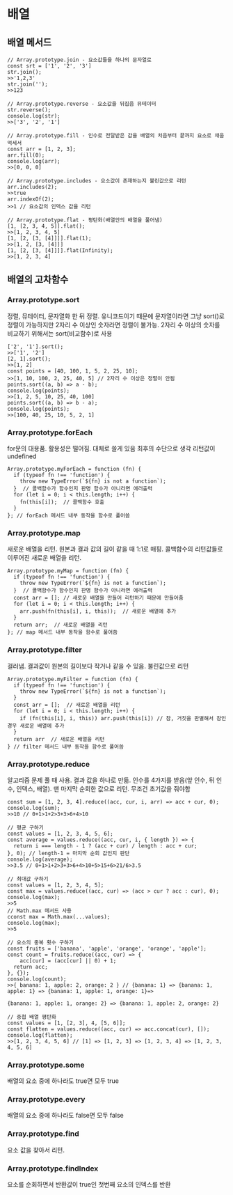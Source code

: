# 배열

## 배열 메서드

```
// Array.prototype.join - 요소값들을 하나의 문자열로
const srt = ['1', '2', '3']
str.join();
>>'1,2,3'
str.join('');
>>123

// Array.prototype.reverse - 요소값을 뒤집음 뮤테이터
str.reverse();
console.log(str);
>>['3', '2', '1']

// Array.prototype.fill - 인수로 전달받은 값을 배열의 처음부터 끝까지 요소로 채움 억세서
const arr = [1, 2, 3];
arr.fill(0);
console.log(arr);
>>[0, 0, 0]

// Array.prototype.includes - 요소값이 존재하는지 불린값으로 리턴
arr.includes(2);
>>true
arr.indexOf(2);
>>1 // 요소값의 인덱스 값을 리턴

// Array.prototype.flat - 평탄화(배열안의 배열을 풀어냄)
[1, [2, 3, 4, 5]].flat();
>>[1, 2, 3, 4, 5]
[1, [2, [3, [4]]]].flat(1);
>>[1, 2, [3, [4]]]
[1, [2, [3, [4]]]].flat(Infinity);
>>[1, 2, 3, 4]
```

## 배열의 고차함수

### Array.prototype.sort

정렬, 뮤테이터, 문자열화 한 뒤 정렬. 유니코드이기 때문에 문자열이라면 그냥 sort()로 정렬이 가능하지만 2자리 수 이상인 숫자라면 정렬이 불가능. 2자리 수 이상의 숫자를 비교하기 위해서는 sort(비교함수)로 사용

```
['2', '1'].sort();
>>['1', '2']
[2, 1].sort();
>>[1, 2]
const points = [40, 100, 1, 5, 2, 25, 10];
>>[1, 10, 100, 2, 25, 40, 5] // 2자리 수 이상은 정렬이 안됨
points.sort((a, b) => a - b);
console.log(points);
>>[1, 2, 5, 10, 25, 40, 100]
points.sort((a, b) => b - a);
console.log(points);
>>[100, 40, 25, 10, 5, 2, 1]
```

### Array.prototype.forEach

for문의 대용품. 활용성은 떨어짐. 대체로 쓸게 있음 최후의 수단으로 생각 리턴값이 undefined

```
Array.prototype.myForEach = function (fn) {
  if (typeof fn !== 'function') {
    throw new TypeError(`${fn} is not a function`);
  }  // 콜백함수가 함수인지 판명 함수가 아니라면 에러출력
  for (let i = 0; i < this.length; i++) {
    fn(this[i]);  // 콜백함수 호출
  }
}; // forEach 메서드 내부 동작을 함수로 풀어씀
```

### Array.prototype.map

새로운 배열을 리턴. 원본과 결과 값의 길이 같을 때 1:1로 매핑. 콜백함수의 리턴값들로 이루어진 새로운 배열을 리턴.

```
Array.prototype.myMap = function (fn) { 
  if (typeof fn !== 'function') {
    throw new TypeError(`${fn} is not a function`);
  }  // 콜백함수가 함수인지 판명 함수가 아니라면 에러출력
  const arr = []; // 새로운 배열을 만들어 리턴하기 때문에 만들어줌
  for (let i = 0; i < this.length; i++) {  
    arr.push(fn(this[i], i, this));  // 새로운 배열에 추가
  }
  return arr;  // 새로운 배열을 리턴
}; // map 메서드 내부 동작을 함수로 풀어씀
```

### Array.prototype.filter

걸러냄. 결과값이 원본의 길이보다 작거나 같을 수 있음. 불린값으로 리턴

```
Array.prototype.myFilter = function (fn) { 
  if (typeof fn !== 'function') {
    throw new TypeError(`${fn} is not a function`);
  }
  const arr = [];  // 새로운 배열을 리턴
  for (let i = 0; i < this.length; i++) { 
    if (fn(this[i], i, this)) arr.push(this[i]) // 참, 거짓을 판별해서 참인 경우 새로운 배열에 추가
  }
  return arr  // 새로운 배열을 리턴
} // filter 메서드 내부 동작을 함수로 풀어씀
```

### Array.prototype.reduce

알고리즘 문제 풀 때 사용. 결과 값을 하나로 만듦. 인수를 4가지를 받음(앞 인수, 뒤 인수, 인덱스, 배열). 맨 마지막 순회한 값으로 리턴. 무조건 초기값을 줘야함

```
const sum = [1, 2, 3, 4].reduce((acc, cur, i, arr) => acc + cur, 0);
console.log(sum);
>>10 // 0+1>1+2>3+3>6+4>10

// 평균 구하기
const values = [1, 2, 3, 4, 5, 6];
const average = values.reduce((acc, cur, i, { length }) => {
  return i === length - 1 ? (acc + cur) / length : acc + cur;
}, 0); // length-1 = 마지막 순회 값인지 판단
console.log(average);
>>3.5 // 0+1>1+2>3+3>6+4>10+5>15+6>21/6>3.5

// 최대값 구하기
const values = [1, 2, 3, 4, 5];
const max = values.reduce((acc, cur) => (acc > cur ? acc : cur), 0);
console.log(max);
>>5
// Math.max 메서드 사용
cconst max = Math.max(...values);
console.log(max);
>>5

// 요소의 중복 횟수 구하기
const fruits = ['banana', 'apple', 'orange', 'orange', 'apple'];
const count = fruits.reduce((acc, cur) => {
    acc[cur] = (acc[cur] || 0) + 1;
  return acc;
}, {});
console.log(count);
>>{ banana: 1, apple: 2, orange: 2 } // {banana: 1} => {banana: 1, apple: 1} => {banana: 1, apple: 1, orange: 1}=> 

{banana: 1, apple: 1, orange: 2} => {banana: 1, apple: 2, orange: 2}

// 중첩 배열 평탄화
const values = [1, [2, 3], 4, [5, 6]];
const flatten = values.reduce((acc, cur) => acc.concat(cur), []);
console.log(flatten);
>>[1, 2, 3, 4, 5, 6] // [1] => [1, 2, 3] => [1, 2, 3, 4] => [1, 2, 3, 4, 5, 6]
```

### Array.prototype.some

배열의 요소 중에 하나라도 true면 모두 true

### Array.prototype.every

배열의 요소 중에 하나라도 false면 모두 false

### Array.prototype.find

요소 값을 찾아서 리턴. 

### Array.prototype.findIndex

요소를 순회하면서 반환값이 true인 첫번째 요소의 인덱스를 반환
